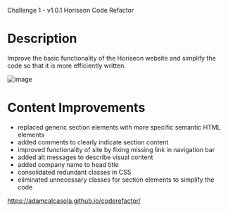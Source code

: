 Challenge 1 - v1.0.1 Horiseon Code Refactor

# Description
Improve the basic functionality of the Horiseon website and simplify the code so that it is more efficiently written.

![image](https://user-images.githubusercontent.com/90876169/134829534-20d5c646-bf8f-4be6-acf5-46e14e25c8e3.png)

# Content Improvements
* replaced generic section elements with more specific semantic HTML elements
* added comments to clearly indicate section content
* improved functionality of site by fixing missing link in navigation bar
* added alt messages to describe visual content 
* added company name to head title
* consolidated redundant classes in CSS
* eliminated unnecessary classes for section elements to simplify the code

https://adamcalcasola.github.io/coderefactor/